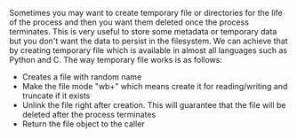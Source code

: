 Sometimes you may want to create temporary file or directories for the life
of the process and then you want them deleted once the process terminates. This
is very useful to store some metadata or temporary data but you don't want the
data to persist in the filesystem. We can achieve that by creating temporary
file which is available in almost all languages such as Python and C. The way
temporary file works is as follows:

- Creates a file with random name 
- Make the file mode "wb+" which means create it for reading/writing and
  truncate if it exists
- Unlink the file right after creation. This will guarantee that the file will
  be deleted after the process terminates
- Return the file object to the caller

